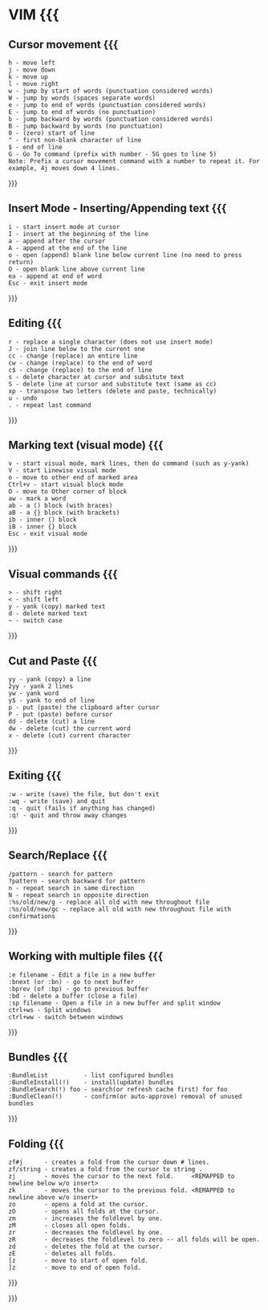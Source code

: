 # VIM {{{

## Cursor movement {{{

    h - move left
    j - move down
    k - move up
    l - move right
    w - jump by start of words (punctuation considered words)
    W - jump by words (spaces separate words)
    e - jump to end of words (punctuation considered words)
    E - jump to end of words (no punctuation)
    b - jump backward by words (punctuation considered words)
    B - jump backward by words (no punctuation)
    0 - (zero) start of line
    ^ - first non-blank character of line
    $ - end of line
    G - Go To command (prefix with number - 5G goes to line 5)
    Note: Prefix a cursor movement command with a number to repeat it. For example, 4j moves down 4 lines.

}}}
## Insert Mode - Inserting/Appending text {{{

    i - start insert mode at cursor
    I - insert at the beginning of the line
    a - append after the cursor
    A - append at the end of the line
    o - open (append) blank line below current line (no need to press return)
    O - open blank line above current line
    ea - append at end of word
    Esc - exit insert mode

}}}
## Editing {{{

    r - replace a single character (does not use insert mode)
    J - join line below to the current one
    cc - change (replace) an entire line
    cw - change (replace) to the end of word
    c$ - change (replace) to the end of line
    s - delete character at cursor and subsitute text
    S - delete line at cursor and substitute text (same as cc)
    xp - transpose two letters (delete and paste, technically)
    u - undo
    . - repeat last command

}}}
## Marking text (visual mode) {{{

    v - start visual mode, mark lines, then do command (such as y-yank)
    V - start Linewise visual mode
    o - move to other end of marked area
    Ctrl+v - start visual block mode
    O - move to Other corner of block
    aw - mark a word
    ab - a () block (with braces)
    aB - a {} block (with brackets)
    ib - inner () block
    iB - inner {} block
    Esc - exit visual mode

}}}
## Visual commands {{{

    > - shift right
    < - shift left
    y - yank (copy) marked text
    d - delete marked text
    ~ - switch case

}}}
## Cut and Paste {{{

    yy - yank (copy) a line
    2yy - yank 2 lines
    yw - yank word
    y$ - yank to end of line
    p - put (paste) the clipboard after cursor
    P - put (paste) before cursor
    dd - delete (cut) a line
    dw - delete (cut) the current word
    x - delete (cut) current character

}}}
## Exiting {{{

    :w - write (save) the file, but don't exit
    :wq - write (save) and quit
    :q - quit (fails if anything has changed)
    :q! - quit and throw away changes

}}}
## Search/Replace {{{

    /pattern - search for pattern
    ?pattern - search backward for pattern
    n - repeat search in same direction
    N - repeat search in opposite direction
    :%s/old/new/g - replace all old with new throughout file
    :%s/old/new/gc - replace all old with new throughout file with confirmations

}}}
## Working with multiple files {{{

    :e filename - Edit a file in a new buffer
    :bnext (or :bn) - go to next buffer
    :bprev (of :bp) - go to previous buffer
    :bd - delete a buffer (close a file)
    :sp filename - Open a file in a new buffer and split window
    ctrl+ws - Split windows
    ctrl+ww - switch between windows

}}}
## Bundles {{{

    :BundleList          - list configured bundles
    :BundleInstall(!)    - install(update) bundles
    :BundleSearch(!) foo - search(or refresh cache first) for foo
    :BundleClean(!)      - confirm(or auto-approve) removal of unused bundles

}}}
## Folding {{{

    zf#j      - creates a fold from the cursor down # lines.
    zf/string - creates a fold from the cursor to string .
    zj        - moves the cursor to the next fold.     <REMAPPED to newline below w/o insert>
    zk        - moves the cursor to the previous fold. <REMAPPED to newline above w/o insert>
    zo        - opens a fold at the cursor.
    zO        - opens all folds at the cursor.
    zm        - increases the foldlevel by one.
    zM        - closes all open folds.
    zr        - decreases the foldlevel by one.
    zR        - decreases the foldlevel to zero -- all folds will be open.
    zd        - deletes the fold at the cursor.
    zE        - deletes all folds.
    [z        - move to start of open fold.
    ]z        - move to end of open fold.

}}}

}}}
